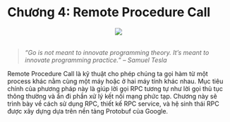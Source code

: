 # Chương 4: Remote Procedure Call

<div align="center">
	<img src="../images/ch4.png">
	<br/>
	<span align="center">
		<i></i>
	</span>
</div>
<br/>

>*“Go is not meant to innovate programming theory. It’s meant to innovate programming practice.” – Samuel Tesla*

Remote Procedure Call là kỹ thuật cho phép chúng ta gọi hàm từ một process khác nằm cùng một máy hoặc ở hai máy tính khác nhau. Mục tiêu chính của phương pháp này là giúp lời gọi RPC tương tự như lời gọi thủ tục thông thường và ẩn đi phần xử lý kết nối mạng phức tạp. Chương này sẽ trình bày về cách sử dụng RPC, thiết kế RPC service, và hệ sinh thái RPC được xây dựng dựa trên nền tảng Protobuf của Google.
